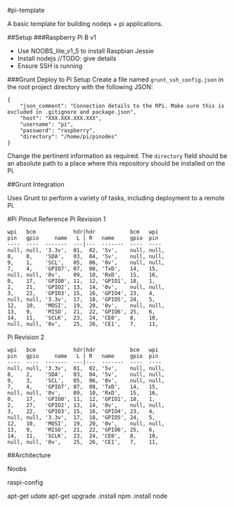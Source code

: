 #pi-template

A basic template for building nodejs + pi applications.

##Setup
###Raspberry Pi B v1
- Use NOOBS_lite_v1_5 to install Raspbian Jessie
- Install nodejs //TODO: give details
- Ensure SSH is running

###Grunt Deploy to Pi Setup
Create a file named `grunt_ssh_config.json` in the root project directory with the following JSON:

    {
        "json_comment": "Connection details to the RPi. Make sure this is excluded in .gitignore and package.json", 
        "host": "XXX.XXX.XXX.XXX",
        "username": "pi",
        "password": "raspberry",
        "directory": "/home/pi/pinodes"
    }

Change the pertinent information as required. The `directory` field should be an absolute path to a place where this repository should be installed on the Pi.



##Grunt Integration

Uses Grunt to perform a variety of tasks, including deployment to a remote Pi.

#Pi Pinout Reference
Pi Revision 1

    wpi   bcm            hdr|hdr           bcm   wpi
    pin   gpio     name   L | R   name     gpio  pin
    ----  ----  -------  ---|---  -------  ----  ----
    null, null, '3.3v',  01,  02, '5v',    null, null,
    8,    0,    'SDA',   03,  04, '5v',    null, null,
    9,    1,    'SCL',   05,  06, '0v',    null, null,
    7,    4,    'GPIO7', 07,  08, 'TxD',   14,   15,
    null, null, '0v',    09,  10, 'RxD',   15,   16,
    0,    17,   'GPIO0', 11,  12, 'GPIO1', 18,   1,
    2,    21,   'GPIO2', 13,  14, '0v',    null, null,
    3,    22,   'GPIO3', 15,  16, 'GPIO4', 23,   4,
    null, null, '3.3v',  17,  18, 'GPIO5', 24,   5,
    12,   10,   'MOSI',  19,  20, '0v',    null, null,
    13,   9,    'MISO',  21,  22, 'GPIO6', 25,   6,
    14,   11,   'SCLK',  23,  24, 'CE0',   8,    10,
    null, null, '0v',    25,  26, 'CE1',   7,    11,

Pi Revision 2

    wpi   bcm            hdr|hdr           bcm   wpi
    pin   gpio     name   L | R   name     gpio  pin
    ----  ----  -------  ---|---  -------  ----  ----
    null, null, '3.3v',  01,  02, '5v',    null, null,
    8,    2,    'SDA',   03,  04, '5v',    null, null,
    9,    3,    'SCL',   05,  06, '0v',    null, null,
    7,    4,    'GPIO7', 07,  08, 'TxD',   14,   15,
    null, null, '0v',    09,  10, 'RxD',   15,   16,
    0,    17,   'GPIO0', 11,  12, 'GPIO1', 18,   1,
    2,    27,   'GPIO2', 13,  14, '0v',    null, null,
    3,    22,   'GPIO3', 15,  16, 'GPIO4', 23,   4,
    null, null, '3.3v',  17,  18, 'GPIO5', 24,   5,
    12,   10,   'MOSI',  19,  20, '0v',    null, null,
    13,   9,    'MISO',  21,  22, 'GPIO6', 25,   6,
    14,   11,   'SCLK',  23,  24, 'CE0',   8,    10,
    null, null, '0v',    25,  26, 'CE1',   7,    11,

##Architecture

Noobs

raspi-config

apt-get udate
apt-get upgrade
.install npm
.install node

